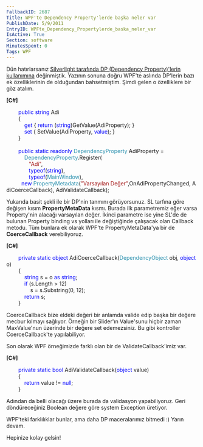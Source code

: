 ```yaml
---
FallbackID: 2687
Title: WPF'te Dependency Property'lerde başka neler var
PublishDate: 5/9/2011
EntryID: WPFte_Dependency_Propertylerde_baska_neler_var
IsActive: True
Section: software
MinutesSpent: 0
Tags: WPF
---
```

Dün hatırlarsanız [Silverlight tarafında DP (Dependency Property)'lerin
kullanımına](http://daron.yondem.com/tr/post/Silverlightta_Dependency_Propertyler)
değinmiştik. Yazının sonuna doğru WPF'te aslında DP'lerin bazı ek
özelliklerinin de olduğundan bahsetmiştim. Şimdi gelen o özelliklere bir
göz atalım.

**[C\#]**

        <span style="color:blue;">public</span> <span
style="color:blue;">string</span> Adi\
        {\
            <span style="color:blue;">get</span> { <span
style="color:blue;">return</span> (<span
style="color:blue;">string</span>)GetValue(AdiProperty); }\
            <span
style="color:blue;">set</span> { SetValue(AdiProperty, <span
style="color:blue;">value</span>); }\
        }\
\
        <span style="color:blue;">public</span> <span
style="color:blue;">static</span> <span
style="color:blue;">readonly</span> <span
style="color:#2b91af;">DependencyProperty</span> AdiProperty =\
            <span
style="color:#2b91af;">DependencyProperty</span>.Register(\
               <span style="color:#a31515;">"Adi"</span>,\
               <span style="color:blue;">typeof</span>(<span
style="color:blue;">string</span>),\
               <span style="color:blue;">typeof</span>(<span
style="color:#2b91af;">MainWindow</span>),\
          <span style="color:blue;">new</span> <span
style="color:#2b91af;">PropertyMetadata</span>(<span
style="color:#a31515;">"Varsayılan Değer"</span>,OnAdiPropertyChanged, AdiCoerceCallback), AdiValidateCallback);

Yukarıda basit şekli ile bir DP'nin tanmını görüyorsunuz. SL tarfına
göre değişen kısım **PropertyMetaData** kısmı. Burada ilk parametremiz
eğer varsa Property'nin alacağı varsayılan değer. İkinci parametre ise
yine SL'de de bulunan Property binding vs yolları ile değiştiğinde
çalışacak olan Callback metodu. Tüm bunlara ek olarak WPF'te
PropertyMetaData'ya bir de **CoerceCallback** verebiliyoruz.

**[C\#]**

        <span style="color:blue;">private</span> <span
style="color:blue;">static</span> <span
style="color:blue;">object</span> AdiCoerceCallback(<span
style="color:#2b91af;">DependencyObject</span> obj, <span
style="color:blue;">object</span> o)\
        {\
            <span style="color:blue;">string</span> s = o <span
style="color:blue;">as</span> <span style="color:blue;">string</span>;\
            <span style="color:blue;">if</span> (s.Length \> 12)\
                s = s.Substring(0, 12);\
            <span style="color:blue;">return</span> s;\
        }

CoerceCallback bize eldeki değeri bir anlamda valide edip başka bir
değere mecbur kılmayı sağlıyor. Örneğin bir Slider'ın Value'sunu hiçbir
zaman MaxValue'nun üzerinde bir değere set edemezsiniz. Bu gibi
kontroller CoerceCallback'te yapılabiliyor.

Son olarak WPF örneğimizde farklı olan bir de ValidateCallback'imiz var.

**[C\#]**

        <span style="color:blue;">private</span> <span
style="color:blue;">static</span> <span
style="color:blue;">bool</span> AdiValidateCallback(<span
style="color:blue;">object</span> value)\
        {\
            <span style="color:blue;">return</span> value != <span
style="color:blue;">null</span>;\
        }

Adından da belli olacağı üzere burada da validasyon yapabiliyoruz. Geri
döndüreceğiniz Boolean değere göre system Exception üretiyor.

WPF'teki farklılıklar bunlar, ama daha DP maceralarımız bitmedi :) Yarın
devam.

Hepinize kolay gelsin!


